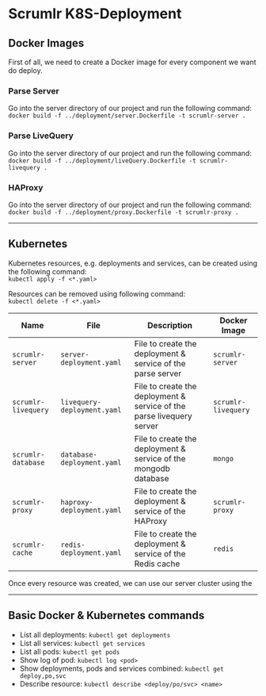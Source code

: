 # Scrumlr K8S-Deployment

## Docker Images

First of all, we need to create a Docker image for every component we want do deploy. 

### Parse Server

Go into the server directory of our project and run the following command: <br>
``` docker build -f ../deployment/server.Dockerfile -t scrumlr-server . ```

### Parse LiveQuery

Go into the server directory of our project and run the following command: <br>
``` docker build -f ../deployment/liveQuery.Dockerfile -t scrumlr-livequery . ```

### HAProxy

Go into the server directory of our project and run the following command: <br>
``` docker build -f ../deployment/proxy.Dockerfile -t scrumlr-proxy . ```

---

## Kubernetes

Kubernetes resources, e.g. deployments and services, can be created using the following command: <br>
``` kubectl apply -f <*.yaml> ```

Resources can be removed using following command: <br>
``` kubectl delete -f <*.yaml> ```

| Name | File | Description | Docker Image | 
| --- | --- | --- | --- |
| `scrumlr-server` | `server-deployment.yaml` | File to create the deployment & service of the parse server | `scrumlr-server` |
| `scrumlr-livequery` | `livequery-deployment.yaml` | File to create the deployment & service of the parse livequery server | `scrumlr-livequery` |
| `scrumlr-database` | `database-deployment.yaml` | File to create the deployment & service of the mongodb database | `mongo` |
| `scrumlr-proxy` | `haproxy-deployment.yaml` | File to create the deployment & service of the HAProxy | `scrumlr-proxy` |
| `scrumlr-cache` | `redis-deployment.yaml` | File to create the deployment & service of the Redis cache | `redis` |

Once every resource was created, we can use our server cluster using the 

---

## Basic Docker & Kubernetes commands

- List all deployments: `kubectl get deployments`
- List all services: `kubectl get services` 
- List all pods: `kubectl get pods` 
- Show log of pod: `kubectl log <pod>`
- Show deployments, pods and services combined: `kubectl get deploy,po,svc`
- Describe resource: `kubectl describe <deploy/po/svc> <name>`
